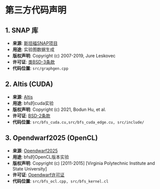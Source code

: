 # 第三方代码声明

## 1. SNAP 库
- ​**来源**: [斯坦福SNAP项目](https://github.com/snap-stanford/snap)
- ​**用途**: 实验图数据生成
- ​**版权声明**: Copyright (c) 2007-2019, Jure Leskovec
- ​**许可证**: [类BSD-3条款](licenses/SNAP.txt)
- ​**代码位置**: `src/graphgen.cpp`

## 2. Altis (CUDA)
- ​**来源**: [Altis](https://github.com/utcs-scea/altis)
- ​**用途**: bfs的cuda实验
- ​**版权声明**: Copyright (c) 2021, Bodun Hu, et al.
- ​**许可证**: [BSD-2条款](licenses/Altis.txt)
- ​**代码位置**: `src/bfs_cuda.cu,src/bfs_cuda_edge.cu, src/include/`

## 3. Opendwarf2025 (OpenCL)
- ​**来源**: [Opendwarf2025](https://github.com/uva-trasgo/OpenDwarfs2025)
- ​**用途**: bfs的OpenCL版本实验
- ​**版权声明**: Copyright (c) [2011-2015] [Virginia Polytechnic Institute and State University]
- ​**许可证**: [Opendwarf许可证](licenses/Opendwarf.txt)
- ​**代码位置**: `src/bfs_ocl.cpp, src/bfs_kernel.cl`